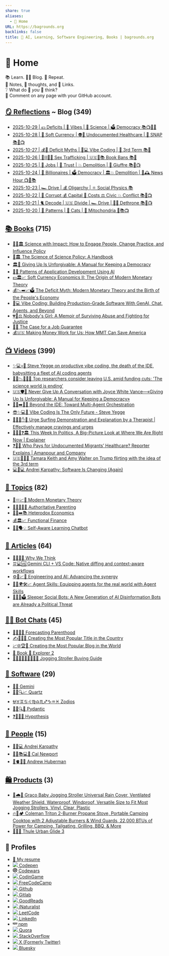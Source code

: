```yaml
---
share: true
aliases:
  - 🏡 Home
URL: https://bagrounds.org
backlinks: false
title: 🌌 AI, Learning, Software Engineering, Books | bagrounds.org
---
```

# 🏡 Home  
📚 Learn. ✍🏼 Blog. 🔁 Repeat.  
📑 Notes, 💭 thoughts, and 🔗 Links.  
❔ What do 🫵 _you_ 🤔 think?  
💬 Comment on any page with your GitHub account.  
  
## [🪞 Reflections](./reflections/index.md) ~ Blog (349)  
- [2025-10-29 | 💵 Deficits | 🤖 Vibes | 🔬 Science | 🗳️ Democracy 📚📺📰📄](./reflections/2025-10-29.md)  
- [2025-10-28 | 🧸 Soft Currency | 👽🏥 Undocumented Healthcare | 🥦 SNAP 📚📰📺](./reflections/2025-10-28.md)  
- [2025-10-27 | 💰🦄 Deficit Myths | 🤖💻 Vibe Coding | 👑 3rd Term 📚📰](./reflections/2025-10-27.md)  
- [2025-10-26 | 👹⛓️👧🏼 Sex Trafficking | 🇺🇸🚫📚 Book Bans 📚📰](./reflections/2025-10-26.md)  
- [2025-10-25 | 💼 Jobs | 🤝 Trust | 💥 Demolition | 📖 Giuffre 📚📰📺](./reflections/2025-10-25.md)  
- [2025-10-24 | 🤑 Billionaires | 🗳️ Democracy | 🏛️💥 Demolition | 📰🕰️ News Hour 📺📰📚](./reflections/2025-10-24.md)  
- [2025-10-23 | 🏎️ Drive | 💰 Oligarchy | ⚛️ Social Physics 📚](./reflections/2025-10-23.md)  
- [2025-10-22 | 👹 Corrupt 💰 Capital 💸 Costs ⚖️ Civic 💥 Conflict 📚📰📺](./reflections/2025-10-22.md)  
- [2025-10-21 | 🐈 Decode | 🇺🇸 Divide | 🏎️ Drive | 🚫👑 Dethrone 📚📰📺](./reflections/2025-10-21.md)  
- [2025-10-20 | 🐆 Patterns | 🐾 Cats | 🔋 Mitochondria 📄📚📺](./reflections/2025-10-20.md)  
  
  
## [📚 Books](./books/index.md) (715)  
- [🧪📣🏛️ Science with Impact: How to Engage People, Change Practice, and Influence Policy](./books/science-with-impact-how-to-engage-people-change-practice-and-influence-policy.md)  
- [🧪🏛️ The Science of Science Policy: A Handbook](./books/the-science-of-science-policy-a-handbook.md)  
- [🏛️💪 Giving Up Is Unforgivable: A Manual for Keeping a Democracy](./books/giving-up-is-unforgivable-a-manual-for-keeping-a-democracy.md)  
- [🤖🧩 Patterns of Application Development Using AI](./books/patterns-of-application-development-using-ai.md)  
- [💵🏛️📈 Soft Currency Economics II: The Origin of Modern Monetary Theory](./books/soft-currency-economics-ii-the-origin-of-modern-monetary-theory.md)  
- [💰📉➡️📈🗳️ The Deficit Myth: Modern Monetary Theory and the Birth of the People's Economy](./books/the-deficit-myth.md)  
- [🤖💻 Vibe Coding: Building Production-Grade Software With GenAI, Chat, Agents, and Beyond](./books/vibe-coding-building-production-grade-software-with-genai-chat-agents-and-beyond.md)  
- [💔👊⚖️ Nobody's Girl: A Memoir of Surviving Abuse and Fighting for Justice](./books/nobodys-girl-a-memoir-of-surviving-abuse-and-fighting-for-justice.md)  
- [💼✅ The Case for a Job Guarantee](./books/the-case-for-a-job-guarantee.md)  
- [💰🇺🇸 Making Money Work for Us: How MMT Can Save America](./books/making-money-work-for-us-how-mmt-can-save-america.md)  
  
  
## [📺 Videos](./videos/index.md) (399)  
- [✨💻💀🤖 Steve Yegge on productive vibe coding, the death of the IDE, babysitting a fleet of AI coding agents](./videos/steve-yegge-on-productive-vibe-coding-the-death-of-the-ide-babysitting-a-fleet-of-ai-coding-agents.md)  
- [🧑‍🔬📉🇺🇸🔚 Top researchers consider leaving U.S. amid funding cuts: 'The science world is ending'](./videos/top-researchers-consider-leaving-us-amid-funding-cuts-the-science-world-is-ending.md)  
- [🇺🇸🛡️💪 Never Give Up A Conversation with Joyce White Vance—«Giving Up Is Unforgivable: A Manual for Keeping a Democracy»](./videos/a-conversation-with-joyce-white-vance-giving-up-is-unforgivable-a-manual-for-keeping-a-democracy.md)  
- [👨‍💻➡️🤖🧩 Beyond the IDE: Toward Multi-Agent Orchestration](./videos/beyond-the-ide-toward-multi-agent-orchestration.md)  
- [😎✨💻🔮 Vibe Coding Is The Only Future - Steve Yegge](./videos/vibe-coding-is-the-only-future-steve-yegge.md)  
- [🌊🏄‍♂️✋🧠 Urge Surfing Demonstration and Explanation by a Therapist | Effectively manage cravings and urges](./videos/urge-surfing-demonstration-and-explanation-by-a-therapist-effectively-manage-cravings-and-urges.md)  
- [📰🇺🇸❓🏛️ This Week In Politics, A Big-Picture Look at Where We Are Right Now | Explainer](./videos/this-week-in-politics-a-big-picture-look-at-where-we-are-right-now-explainer.md)  
- [❓🏥🛂 Who Pays for Undocumented Migrants’ Healthcare? Reporter Explains | Amanpour and Company](./videos/who-pays-for-undocumented-migrants-healthcare-reporter-explains-amanpour-and-company.md)  
- [🇺🇸🔄👑😬 Tamara Keith and Amy Walter on Trump flirting with the idea of the 3rd term](./videos/tamara-keith-and-amy-walter-on-trump-flirting-with-the-idea-of-the-3rd-term.md)  
- [💻🔄💻 Andrej Karpathy: Software Is Changing (Again)](./videos/andrej-karpathy-software-is-changing-again.md)  
  
  
## [🌌 Topics](./topics/index.md) (82)  
- [🏦♾️📈💸 Modern Monetary Theory](./topics/modern-monetary-theory.md)  
- [👨‍👩‍👦🧭🤝 Authoritative Parenting](./topics/authoritative-parenting.md)  
- [🤔🚫➡️📚 Heterodox Economics](./topics/heterodox-economics.md)  
- [💰🏛️📈 Functional Finance](./topics/functional-finance.md)  
- [🧠🤖🗣️💡 Self-Aware Learning Chatbot](./topics/self-aware-learning-chatbot.md)  
  
  
## [📄  Articles](./articles/index.md) (64)  
- [🤔💭🤔💭 Why We Think](./articles/why-we-think.md)  
- [♊💻🆚 Gemini CLI + VS Code: Native diffing and context-aware workflows](./articles/gemini-cli-+-vs-code-native-diffing-and-context-aware-workflows.md)  
- [⚙️🤖📈🤝 Engineering and AI: Advancing the synergy](./articles/engineering-and-ai-advancing-the-synergy.md)  
- [🧑‍🏫🌍🛠️📈 Agent Skills: Equipping agents for the real world with Agent Skills](./articles/equipping-agents-for-the-real-world-with-agent-skills.md)  
- [🤖😴📢🗳️ Sleeper Social Bots: A New Generation of AI Disinformation Bots are Already a Political Threat](./articles/sleeper-social-bots-a-new-generation-of-ai-disinformation-bots-are-already-a-political-threat.md)  
  
  
## [🤖💬 Bot Chats](./bot-chats/index.md) (45)  
- [🤰⏰👶🔮 Forecasting Parenthood](./bot-chats/forecasting-parenthood.md)  
- [✍️🥇🇺🇸 Creating the Most Popular Title in the Country](./bot-chats/creating-the-most-popular-title-in-the-country.md)  
- [📈🌐🏆📢 Creating the Most Popular Blog in the World](./bot-chats/creating-the-most-popular-blog-in-the-world.md)  
- [📖 Book 🧭 Explorer 2](./bot-chats/book-explorer-2.md)  
- [👶🏼🛒🏃🏼‍♀️🦮💲🦮 Jogging Stroller Buying Guide](./bot-chats/jogging-stroller-buying-guide.md)  
  
  
## [💾 Software](./software/index.md) (29)  
- [🤖♊ Gemini](./software/gemini.md)  
- [💎🔬🔍📈 Quartz](./software/quartz.md)  
- [⛎♉️♊️♋️♌️♍️♎️♏️♐️♑️♒️♓️ Zodios](./software/zodios.md)  
- [🐍📜🔍✅ Pydantic](./software/pydantic.md)  
- [❓🧪✅🤔 Hypothesis](./software/hypothesis.md)  
  
  
## [👥 People](./people/index.md) (15)  
- [🤖🧠💻 Andrej Karpathy](./people/andrej-karpathy.md)  
- [👨‍🏫📚💻🤔 Cal Newport](./people/cal-newport.md)  
- [🧠🫀👀🔬 Andrew Huberman](./people/andrew-huberman.md)  
  
  
## [🛍️ Products](./products/index.md) (3)  
- [👶🌧️💨 Graco Baby Jogging Stroller Universal Rain Cover, Ventilated Weather Shield, Waterproof, Windproof, Versatile Size to Fit Most Jogging Strollers, Vinyl, Clear, Plastic](./products/graco-baby-jogging-stroller-universal-rain-cover-ventilated-weather-shield-waterproof-windproof-versatile-size-to-fit-most-jogging-strollers-vinyl-clear-plastic.md)  
- [🔥💨🏕️ Coleman Triton 2-Burner Propane Stove, Portable Camping Cooktop with 2 Adjustable Burners & Wind Guards, 22,000 BTUs of Power for Camping, Tailgating, Grilling, BBQ, & More](./products/coleman-triton-2-burner-propane-stove-portable-camping-cooktop-with-2-adjustable-burners-wind-guards-22000-btus-of-power-for-camping-tailgating-grilling-bbq-more.md)  
- [👶🏃🌆 Thule Urban Glide 3](./products/thule-urban-glide-3.md)  
  
  
## 🔗 Profiles  
- [📄 My resume](./topics/my-resume.md)  
- <a href="https://codepen.io/bagrounds"><img style="height:1em; margin:0;" src="https://simpleicons.org/icons/codepen.svg"/> Codepen</a>  
- <a href="https://www.codewars.com/users/bagrounds"><img style="height:1em; margin:0;" src="https://raw.githubusercontent.com/bagrounds/icons/master/codewars.svg"/> Codewars</a>  
- <a href="https://www.codingame.com/profile/0d172b10ecb72b81c2bb2646e8be9d8a8930706"><img style="height:1em; margin:0;" src="https://simpleicons.org/icons/codingame.svg"/> CodinGame</a>  
- <a href="https://freecodecamp.com/bagrounds"><img style="height:1em; margin:0;" src="https://simpleicons.org/icons/freecodecamp.svg"/> FreeCodeCamp</a>  
- <a href="https://github.com/bagrounds"><img style="height:1em; margin:0;" src="https://simpleicons.org/icons/github.svg"/> Github</a>  
- <a href="https://gitlab.com/bagrounds"><img style="height:1em; margin:0;" src="https://simpleicons.org/icons/gitlab.svg"/> Gitlab</a>  
- <a href="https://goodreads.com/bagrounds"><img style="height:1em; margin:0;" src="https://simpleicons.org/icons/goodreads.svg"/> GoodReads</a>  
- <a href="https://www.inaturalist.org/people/8822063"><img style="height:1em; margin:0;" src="https://www.svgrepo.com/show/517036/inaturalist.svg"/> iNaturalist</a>  
- <a href="https://leetcode.com/u/bagrounds"><img style="height:1em; margin:0;" src="https://simpleicons.org/icons/leetcode.svg"/> LeetCode</a>  
- <a href="https://linkedin.com/in/bagrounds"><img style="height:1em; margin:0;" src="https://www.svgrepo.com/show/157006/linkedin.svg"/> LinkedIn</a>  
- <a href="https://www.npmjs.com/~bagrounds"><img style="height:1em; margin:0;" src="https://raw.githubusercontent.com/bagrounds/icons/master/npm.svg"/> npm</a>  
- <a href="https://www.quora.com/profile/Bryan-Grounds"><img style="height:1em; margin:0;" src="https://simpleicons.org/icons/quora.svg"/> Quora</a>  
- <a href="http://stackoverflow.com/users/2081363/bagrounds"><img style="height:1em; margin:0;" src="https://simpleicons.org/icons/stackoverflow.svg"/> StackOverflow</a>  
- <a href="https://twitter.com/bagrounds"><img style="height:1em; margin:0;" src="https://simpleicons.org/icons/x.svg"/> X (Formerly Twitter)</a>  
- <a href="https://bsky.app/profile/bagrounds.bsky.social"><img style="height:1em; margin:0;" src="https://simpleicons.org/icons/bluesky.svg"/> Bluesky</a>